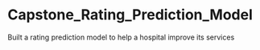 # Capstone_Rating_Prediction_Model
Built a rating prediction model to help a hospital improve its services
